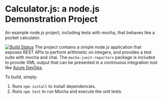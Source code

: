Calculator.js: a node.js Demonstration Project
==============================================
An example node.js project, including tests with mocha, that behaves like
a pocket calculator.

[![Build Status](https://dev.azure.com/markanthonyvillanueva/Integrating%20External%20Source%20Control%20with%20Azure%20Pipelines/_apis/build/status/noknok79.calculator?branchName=master)](https://dev.azure.com/markanthonyvillanueva/Integrating%20External%20Source%20Control%20with%20Azure%20Pipelines/_build/latest?definitionId=13&branchName=master)
The project contains a simple node.js application that exposes REST APIs
to perform arithmetic on integers, and provides a test suite with mocha
and chai.  The `mocha-junit-reporters` package is included to provide XML
output that can be presented in a continuous integration tool like
[Azure DevOps](https://azure.com/devops).

To build, simply:

1. Runs `npm install` to install dependencies.
2. Runs `npm test` to run Mocha and execute the unit tests.

